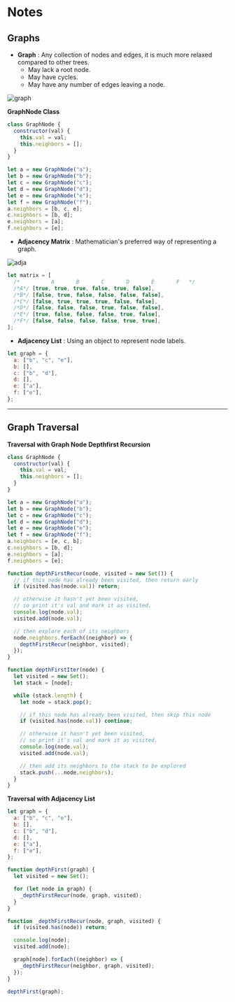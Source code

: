 # **Notes**

## **Graphs**

- **Graph** : Any collection of nodes and edges, it is much more relaxed compared to other trees.
  - May lack a root node.
  - May have cycles.
  - May have any number of edges leaving a node.

![graph](https://s3-us-west-1.amazonaws.com/Lambda-open-assets/data_structures_algorithms/graphs/images/graphs.png)

**GraphNode Class**

```js
class GraphNode {
  constructor(val) {
    this.val = val;
    this.neighbors = [];
  }
}

let a = new GraphNode("a");
let b = new GraphNode("b");
let c = new GraphNode("c");
let d = new GraphNode("d");
let e = new GraphNode("e");
let f = new GraphNode("f");
a.neighbors = [b, c, e];
c.neighbors = [b, d];
e.neighbors = [a];
f.neighbors = [e];
```

- **Adjacency Matrix** : Mathematician's preferred way of representing a graph.

![adja](https://s3-us-west-1.amazonaws.com/Lambda-open-assets/data_structures_algorithms/graphs/images/adj_matrix_graph.png)

```js
let matrix = [
  /*          A       B       C       D       E       F   */
  /*A*/ [true, true, true, false, true, false],
  /*B*/ [false, true, false, false, false, false],
  /*C*/ [false, true, true, true, false, false],
  /*D*/ [false, false, false, true, false, false],
  /*E*/ [true, false, false, false, true, false],
  /*F*/ [false, false, false, false, true, true],
];
```

- **Adjacency List** : Using an object to represent node labels.

```js
let graph = {
  a: ["b", "c", "e"],
  b: [],
  c: ["b", "d"],
  d: [],
  e: ["a"],
  f: ["e"],
};
```

---

## **Graph Traversal**

**Traversal with Graph Node**
**Depthfirst Recursion**

```js
class GraphNode {
  constructor(val) {
    this.val = val;
    this.neighbors = [];
  }
}

let a = new GraphNode("a");
let b = new GraphNode("b");
let c = new GraphNode("c");
let d = new GraphNode("d");
let e = new GraphNode("e");
let f = new GraphNode("f");
a.neighbors = [e, c, b];
c.neighbors = [b, d];
e.neighbors = [a];
f.neighbors = [e];
```

```js
function depthFirstRecur(node, visited = new Set()) {
  // if this node has already been visited, then return early
  if (visited.has(node.val)) return;

  // otherwise it hasn't yet been visited,
  // so print it's val and mark it as visited.
  console.log(node.val);
  visited.add(node.val);

  // then explore each of its neighbors
  node.neighbors.forEach((neighbor) => {
    depthFirstRecur(neighbor, visited);
  });
}
```

```js
function depthFirstIter(node) {
  let visited = new Set();
  let stack = [node];

  while (stack.length) {
    let node = stack.pop();

    // if this node has already been visited, then skip this node
    if (visited.has(node.val)) continue;

    // otherwise it hasn't yet been visited,
    // so print it's val and mark it as visited.
    console.log(node.val);
    visited.add(node.val);

    // then add its neighbors to the stack to be explored
    stack.push(...node.neighbors);
  }
}
```

**Traversal with Adjacency List**

```js
let graph = {
  a: ["b", "c", "e"],
  b: [],
  c: ["b", "d"],
  d: [],
  e: ["a"],
  f: ["e"],
};
```

```js
function depthFirst(graph) {
  let visited = new Set();

  for (let node in graph) {
    _depthFirstRecur(node, graph, visited);
  }
}

function _depthFirstRecur(node, graph, visited) {
  if (visited.has(node)) return;

  console.log(node);
  visited.add(node);

  graph[node].forEach((neighbor) => {
    _depthFirstRecur(neighbor, graph, visited);
  });
}

depthFirst(graph);
```

